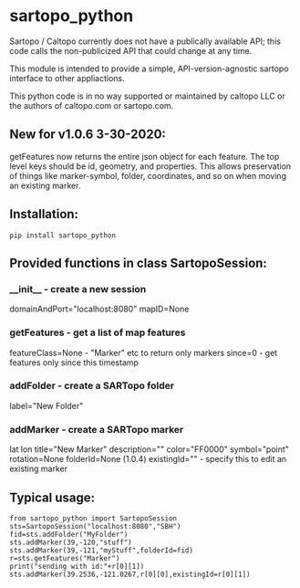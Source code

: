 # sartopo_python

Sartopo / Caltopo currently does not have a publically available API;
 this code calls the non-publicized API that could change at any time.

This module is intended to provide a simple, API-version-agnostic sartopo
 interface to other appliactions.

This python code is in no way supported or maintained by caltopo LLC
 or the authors of caltopo.com or sartopo.com.

## New for v1.0.6 3-30-2020:
getFeatures now returns the entire json object for each feature.  The top level keys should be id, geometry, and properties.  This allows preservation of things like marker-symbol, folder, coordinates, and so on when moving an existing marker.

## Installation:
```
pip install sartopo_python
```

## Provided functions in class SartopoSession:
### \_\_init\_\_ - create a new session
domainAndPort="localhost:8080"
mapID=None
### getFeatures - get a list of map features
featureClass=None - "Marker" etc to return only markers
since=0 - get features only since this timestamp
### addFolder - create a SARTopo folder
label="New Folder"
### addMarker - create a SARTopo marker
lat
lon
title="New Marker"
description=""
color="FF0000"
symbol="point"
rotation=None
folderId=None
(1.0.4) existingId="" - specify this to edit an existing marker
## Typical usage:

```
from sartopo_python import SartopoSession
sts=SartopoSession("localhost:8080","SBH")
fid=sts.addFolder("MyFolder")
sts.addMarker(39,-120,"stuff")
sts.addMarker(39,-121,"myStuff",folderId=fid)
r=sts.getFeatures("Marker")
print("sending with id:"+r[0][1])
sts.addMarker(39.2536,-121.0267,r[0][0],existingId=r[0][1])
```


